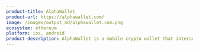 ```yaml
---
product-title: AlphaWallet
product-url: https://alphawallet.com/
image: /images/output_md/alphawallet.com.png
ecosystem: ethereum
platform: ios, android
product-description: AlphaWallet is a mobile crypto wallet that interacts with smart contracts and dApps.
---
```

